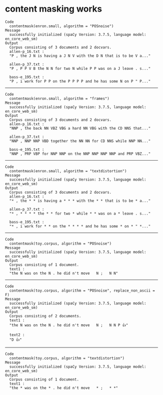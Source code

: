 # content masking works

    Code
      contentmask(enron.small, algorithm = "POSnoise")
    Message
      successfully initialized (spaCy Version: 3.7.5, language model: en_core_web_sm)
    Output
      Corpus consisting of 3 documents and 2 docvars.
      allen-p_16.txt :
      "P , the J N is having a J N V with the D N that is to be V a..."
      
      allen-p_37.txt :
      "P , P P V B the N N for two N while P P was on a J leave . s..."
      
      bass-e_195.txt :
      "P , i work for P P on the P P P P and he has some N on P " P..."
      

---

    Code
      contentmask(enron.small, algorithm = "frames")
    Message
      successfully initialized (spaCy Version: 3.7.5, language model: en_core_web_sm)
    Output
      Corpus consisting of 3 documents and 2 docvars.
      allen-p_16.txt :
      "NNP , the back NN VBZ VBG a hard NN VBG with the CD NNS that..."
      
      allen-p_37.txt :
      "NNP , NNP NNP VBD together the NN NN for CD NNS while NNP NN..."
      
      bass-e_195.txt :
      "NNP , PRP VBP for NNP NNP on the NNP NNP NNP NNP and PRP VBZ..."
      

---

    Code
      contentmask(enron.small, algorithm = "textdistortion")
    Message
      successfully initialized (spaCy Version: 3.7.5, language model: en_core_web_sm)
    Output
      Corpus consisting of 3 documents and 2 docvars.
      allen-p_16.txt :
      "* , the * * is having a * * * with the * * that is to be * a..."
      
      allen-p_37.txt :
      "* , * * * * the * * for two * while * * was on a * leave . s..."
      
      bass-e_195.txt :
      "* , i work for * * on the * * * * and he has some * on * " *..."
      

---

    Code
      contentmask(toy.corpus, algorithm = "POSnoise")
    Message
      successfully initialized (spaCy Version: 3.7.5, language model: en_core_web_sm)
    Output
      Corpus consisting of 1 document.
      text1 :
      "the N was on the N . he did n't move   N ;   N N"
      

---

    Code
      contentmask(toy.corpus, algorithm = "POSnoise", replace_non_ascii = F)
    Message
      successfully initialized (spaCy Version: 3.7.5, language model: en_core_web_sm)
    Output
      Corpus consisting of 2 documents.
      text1 :
      "the N was on the N . he did n't move   N ;   N N P 👍"
      
      text2 :
      "D 👍"
      

---

    Code
      contentmask(toy.corpus, algorithm = "textdistortion")
    Message
      successfully initialized (spaCy Version: 3.7.5, language model: en_core_web_sm)
    Output
      Corpus consisting of 1 document.
      text1 :
      "the * was on the * . he did n't move   * ;   * *"
      

